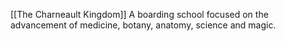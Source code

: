 [[The Charneault Kingdom]]
A boarding school focused on the advancement of medicine, botany, anatomy, science and magic.